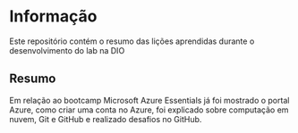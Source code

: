 # Informação
Este repositório contém o resumo das lições aprendidas durante o desenvolvimento do lab na DIO
## Resumo
Em relação ao bootcamp Microsoft Azure Essentials já foi mostrado o portal Azure, como criar uma conta no Azure, foi explicado sobre computação em nuvem, Git e GitHub e realizado desafios no GitHub.
